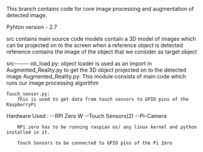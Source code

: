 This branch contains code for core image processing and augmentation of detected image.

Pyhton version - 2.7 

src contains main source code
models contain a 3D model of images which can be projected on to the screen when a reference object is detected reference contains the image of the object that we consider as target object

src------
	ob_load.py:
		object loader is used as an import in Augmented_Reality.py to get the 3D object projected on to the detected image
	Augmented_Reality.py:
		This module consists of main code which runs our image processing algorithm
	
	Touch_sensor.py:
		This is used to get data from touch sensors to GPIO pins of the RaspberryPi

Hardware Used :
		--RPI Zero W 
		--Touch Sensors(2)
		--Pi-Camera

		RPi zero has to be running raspian os/ any linux kernel and python installed in it.

		Touch Sensors to be connected to GPIO pins of the Pi Zero